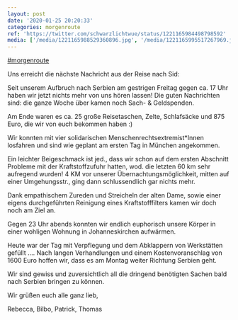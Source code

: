 ```yaml
---
layout: post
date: '2020-01-25 20:20:33'
categories: morgenroute
ref: 'https://twitter.com/schwarzlichtwue/status/1221165984498798592'
media: ['/media/1221165988529360896.jpg', '/media/1221165995517267969.jpg', '/media/1221166003574444032.jpg']
---
```

[#morgenroute](/t/morgenroute)

Uns erreicht die nächste Nachricht aus der Reise nach Sid:



Seit unserem Aufbruch nach Serbien am gestrigen Freitag gegen ca. 17 Uhr haben wir jetzt nichts mehr von uns hören lassen! Die guten Nachrichten sind: die ganze Woche über kamen noch Sach- &amp; Geldspenden.

Am Ende waren es ca. 25 große Reisetaschen, Zelte, Schlafsäcke und 875 Euro, die wir von euch bekommen haben :) 

Wir konnten mit vier solidarischen Menschenrechtsextremist\*Innen losfahren und sind wie geplant am ersten Tag in München angekommen. 

Ein leichter Beigeschmack ist jed., dass wir schon auf dem ersten Abschnitt Probleme mit der Kraftstoffzufuhr hatten, wod. die letzten 60 km sehr aufregend wurden! 4 KM vor unserer Übernachtungsmöglichkeit, mitten auf einer Umgehungsstr., ging dann schlussendlich gar nichts mehr. 

Dank empathischem Zureden und Streicheln der alten Dame, sowie einer eigens durchgeführten Reinigung eines Kraftstofffilters kamen wir doch noch am Ziel an.  

Gegen 23 Uhr abends konnten wir endlich euphorisch unsere Körper in einer wohligen Wohnung in Johanneskirchen aufwärmen.

Heute war der Tag mit Verpflegung und dem Abklappern von Werkstätten gefüllt .... Nach langen Verhandlungen und einem Kostenvoranschlag von 1600 Euro hoffen wir, dass es am Montag weiter Richtung Serbien geht.

Wir sind gewiss und zuversichtlich all die dringend benötigten Sachen bald nach Serbien bringen zu können.



Wir grüßen euch alle ganz lieb,

Rebecca, Bilbo, Patrick, Thomas